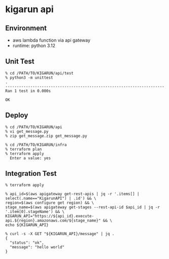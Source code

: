 # kigarun api

## Environment

* aws lambda function via api gateway
* runtime: python 3.12

## Unit Test

```
% cd /PATH/TO/KIGARUN/api/test
% python3 -m unittest                    
.
----------------------------------------------------------------------
Ran 1 test in 0.000s

OK
```

## Deploy

```
% cd /PATH/TO/KIGARUN/api
% vi get_message.py
% zip get_message.zip get_message.py

% cd /PATH/TO/KIGARUN/infra
% terraform plan
% terraform apply
  Enter a value: yes
```

## Integration Test

```
% terraform apply

% api_id=$(aws apigateway get-rest-apis | jq -r '.items[] | select(.name=="KigarunAPI") | .id') && \
region=$(aws configure get region) && \
stage_name=$(aws apigateway get-stages --rest-api-id $api_id | jq -r '.item[0].stageName') && \
KIGARUN_API="https://${api_id}.execute-api.${region}.amazonaws.com/${stage_name}" && \
echo ${KIGARUN_API}

% curl -s -X GET "${KIGARUN_API}/message" | jq .
{
  "status": "ok",
  "message": "hello world"
}
```
